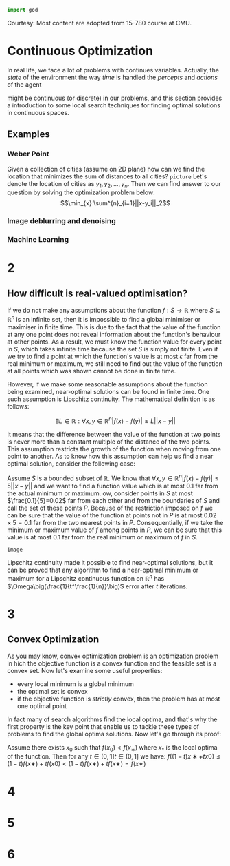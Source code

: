 ```python
import god
```
Courtesy: Most content are adopted from 15-780 course at CMU.
# Continuous Optimization
In real life, we face a lot of problems with continues variables.
Actually, the _state_ of the environment the way _time_ is handled the _percepts_ and _actions_ of the agent

might be continuous (or discrete) in our problems, and this section provides a introduction to some local search techniques for finding optimal solutions in continuous spaces.

## Examples

### Weber Point

Given a collection of cities (assume on 2D plane) how can we find the location that minimizes the sum of distances to all cities?
`picture`
Let's denote the location of cities as $y_1, y_2, ..., y_n$.
Then we can find answer to our question by solving the optimization problem below:
$$\min_{x} \sum^{n}_{i=1}||x-y_i||_2$$

### Image deblurring and denoising

### Machine Learning

# 2

## How difficult is real-valued optimisation?

If we do not make any assumptions about the function $f:S\rightarrow\mathbb{R}$ where $S\subseteq\mathbb{R}^n$ is an infinite set, then it is impossible to find a global minimiser or maximiser in finite time. This is due to the fact that the value of the function at any one point does not reveal information about the function's behaviour at other points. As a result, we must know the function value for every point in $S$, which takes infinite time because the set $S$ is simply not finite. Even if we try to find a point at which the function's value is at most  $\epsilon$ far from the real minimum or maximum, we still need to find out the value of the function at all points which was shown cannot be done in finite time.

However, if we make some reasonable assumptions about the function being examined, near-optimal solutions can be found in finite time. One such assumption is Lipschitz continuity. The mathematical definition is as follows:

$$\exists L\in\mathbb{R}:\forall x,y\in\mathbb{R}^n|f(x)-f(y)|\le L||x-y||$$

It means that the difference between the value of the function at two points is never more than a constant multiple of the distance of the two points. This assumption restricts the growth of the function when moving from one point to another. As to know how this assumption can help us find a near optimal solution, consider the following case:

Assume $S$ is a bounded subset of $\mathbb{R}$. We know that $\forall x,y\in\mathbb{R}^n|f(x)-f(y)|\le 5||x-y||$ and we want to find a function value which is at most $0.1$ far from the actual minimum or maximum. ow, consider points in $S$ at most $\frac{0.1}{5}=0.02$ far from each other and from the boundaries of $S$ and call the set of these points $P$. Because of the restriction imposed on $f$ we can be sure that the value of the function at points not in $P$ is at most $0.02 \times 5 = 0.1$ far from the two nearest points in $P$. Consequentially, if we take the minimum or maximum value of $f$ among points in $P$, we can be sure that this value is at most $0.1$ far from the real minimum or maximum of $f$ in $S$.

```image```

Lipschitz continuity made it possible to find near-optimal solutions, but it can be proved that any algorithm to find a near-optimal minimum or maximum for a Lipschitz continuous function on $\mathbb{R}^n$ has $\Omega\big(\frac{1}{t^\frac{1}{n}}\big)$ error after $t$ iterations.

# 3

## Convex Optimization
As you may know,  convex optimization problem is an optimization problem in hich the objective function is a convex function and the feasible set is a convex set.
Now let's examine some useful properties:

 - every local minimum is a  global minimum
 - the optimal set is convex
 - if the objective function is _strictly_ convex, then the problem has at most one optimal point

In fact many of search algorithms find the local optima, and that's why the first property is the key point that enable us to tackle these types of problems to find the global optima solutions.
Now let's go through its proof:

Assume there exists $x_0$ such that $f(x_0)<f(x_∗)$ where $x_*$ is the local optima of the function. 
Then for any $t∈(0,1]t∈(0,1]$ we have:
$f((1−t)x∗+tx0)≤(1−t)f(x∗)+tf(x0)<(1−t)f(x∗)+tf(x∗)=f(x∗)$


# 4

# 5

# 6
<!--stackedit_data:
eyJoaXN0b3J5IjpbMTU3MDQzMTQ1OSwxNjAzOTQ4NDM4LDI4Nj
A0NjQ0MSwtMTQ0ODg0MzU3NCwxNjE1MDE1MTQxLDQ3MjQwNTc1
MywzNDUyNzAwMjEsMTM1ODU1NDI5OCwtMzI2MjUyNjEsNTczMT
k2MDA1LDU3MzE5NjAwNSwtMTU2NTA3NDYzMCw2NDkyOTIzOTcs
MTczMDI1MTU0NiwtMTM5NTEyOTcyMCwtMjA5MTEzNzE1MywtNz
E0Mjc5MzgyLC05NTYxNTEwNTIsLTExNTAwMDAxODMsLTkxMTgy
MTc2N119
-->